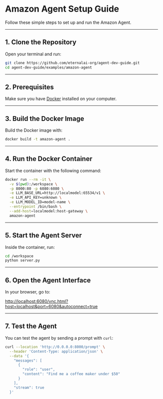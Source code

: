 # Amazon Agent Setup Guide

Follow these simple steps to set up and run the Amazon Agent.

---

## 1. Clone the Repository

Open your terminal and run:

```bash
git clone https://github.com/eternalai-org/agent-dev-guide.git
cd agent-dev-guide/examples/amazon-agent
```

---

## 2. Prerequisites

Make sure you have [Docker](https://www.docker.com/) installed on your computer.

---

## 3. Build the Docker Image

Build the Docker image with:

```bash
docker build -t amazon-agent .
```

---

## 4. Run the Docker Container

Start the container with the following command:

```bash
docker run --rm -it \
  -v $(pwd):/workspace \
  -p 8000:80 -p 6080:6080 \
  -e LLM_BASE_URL=http://localmodel:65534/v1 \
  -e LLM_API_KEY=unknown \
  -e LLM_MODEL_ID=model-name \
  --entrypoint /bin/bash \
  --add-host=localmodel:host-gateway \
  amazon-agent
```

---

## 5. Start the Agent Server

Inside the container, run:

```bash
cd /workspace
python server.py
```

---

## 6. Open the Agent Interface

In your browser, go to:

[http://localhost:6080/vnc.html?host=localhost&port=6080&autoconnect=true](http://localhost:6080/vnc.html?host=localhost&port=6080&autoconnect=true)

---

## 7. Test the Agent

You can test the agent by sending a prompt with `curl`:

```bash
curl --location 'http://0.0.0.0:8000/prompt' \
  --header 'Content-Type: application/json' \
  --data '{
    "messages": [
      {
        "role": "user",
        "content": "Find me a coffee maker under $50"
      }
    ],
    "stream": true
  }'
```